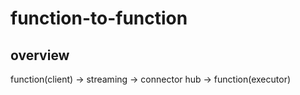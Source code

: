 # function-to-function

## overview

function(client) -> streaming -> connector hub -> function(executor)
